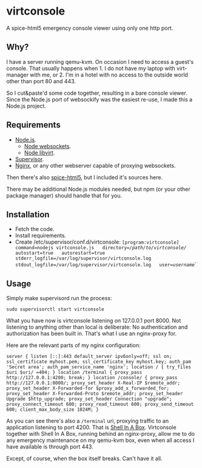 # virtconsole

A spice-html5 emergency console viewer using only one http port.

## Why?

I have a server running qemu-kvm. On occasion I need to access a guest's console.
That usually happens when 1. I do not have my laptop with virt-manager with me,
or 2. I'm in a hotel with no access to the outside world other than port 80 and 443.

So I cut&paste'd some code together, resulting in a bare console viewer. Since the Node.js
port of websockify was the easiest re-use, I made this a Node.js project.

## Requirements

- [Node.js](http://nodejs.org/).
  - [Node websockets](https://github.com/websockets/ws).
  - [Node libvirt](https://github.com/hooklift/node-libvirt).
- [Supervisor](http://supervisord.org/).
- [Nginx](http://nginx.org/), or any other webserver capable of proxying websockets.

Then there's also [spice-html5](http://www.spice-space.org/page/Html5), but I included
it's sources here.

There may be additional Node.js modules needed, but npm (or your other package manager)
should handle that for you.

## Installation

- Fetch the code.
- Install requirements.
- Create /etc/supervisor/conf.d/virtconsole:
  `[program:virtconsole]
  command=nodejs virtconsole.js  
  directory=`*`/path/to/virtconsole/`*`
  autostart=true  
  autorestart=true  
  stderr_logfile=/var/log/supervisor/virtconsole.log  
  stdout_logfile=/var/log/supervisor/virtconsole.log  
  user=`*`username`*`

## Usage

Simply make supervisord run the process:

`sudo supervisorctl start virtconsole`

What you have now is virtconsole listening on 127.0.0.1 port 8000. Not listening to
anything other than local is deliberate: No authentication and authorization has
been built in. That's what I use an nginx-proxy for.

Here are the relevant parts of my nginx configuration:

`server {
  listen [::]:443 default_server ipv6only=off;
  ssl on;
  ssl_certificate myhost.pem;
  ssl_certificate_key myhost.key;
  auth_pam 'Secret area';
  auth_pam_service_name 'nginx';
  location / {
    try_files $uri $uri/ =404;
  }
  location /terminal {
    proxy_pass http://127.0.0.1:4200;
    break;
  }
  location /console/ {
    proxy_pass http://127.0.0.1:8000/;
    proxy_set_header X-Real-IP $remote_addr;
    proxy_set_header X-Forwarded-for $proxy_add_x_forwarded_for;
    proxy_set_header X-Forwarded-Proto $remote_addr;
    proxy_set_header Upgrade $http_upgrade;
    proxy_set_header Connection "upgrade";
    proxy_connect_timeout 600;
    proxy_read_timeout 600;
    proxy_send_timeout 600;
    client_max_body_size 1024M;
}`

As you can see there's also a `/terminal` uri, proxying traffic to an application
listening to port 4200. That is [Shell In A Box](https://code.google.com/p/shellinabox/).
Virtconsole together with Shell In A Box, running behind an nginx-proxy, allow me to
do any emergency maintenance on my qemu-kvm box, even when all access I have available is
through port 443.

Except, of course, when the box itself breaks. Can't have it all.
